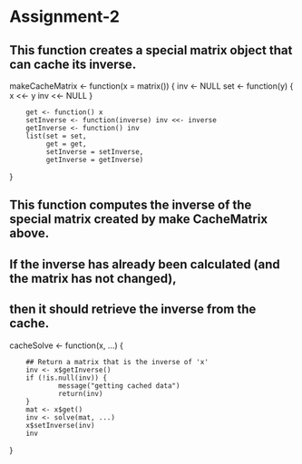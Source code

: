 # Assignment-2
## This function creates a special matrix object that can cache its inverse.

makeCacheMatrix <- function(x = matrix()) {
        inv <- NULL
        set <- function(y) {
              x <<- y
                inv <<- NULL
        }
        
        get <- function() x
        setInverse <- function(inverse) inv <<- inverse
        getInverse <- function() inv
        list(set = set,
             get = get,
             setInverse = setInverse,
             getInverse = getInverse)
}


## This function computes the inverse of the special matrix created by make CacheMatrix above.
##  If the inverse has already been calculated (and the matrix has not changed), 
## then it should retrieve the inverse from the cache.


cacheSolve <- function(x, ...) {

        ## Return a matrix that is the inverse of 'x'
        inv <- x$getInverse()
        if (!is.null(inv)) {
                message("getting cached data")
                return(inv)
        }
        mat <- x$get()
        inv <- solve(mat, ...)
        x$setInverse(inv)
        inv
}
